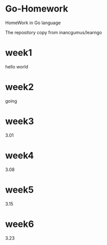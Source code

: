 # Go-Homework
HomeWork in Go language

The repository copy from  inancgumus/learngo

# week1 
hello world

# week2

going


# week3

3.01

# week4

3.08

# week5

3.15

# week6

3.23
